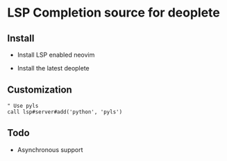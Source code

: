 # LSP Completion source for deoplete


## Install

* Install LSP enabled neovim

* Install the latest deoplete


## Customization

```vim
" Use pyls
call lsp#server#add('python', 'pyls')
```


## Todo

* Asynchronous support

